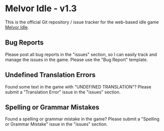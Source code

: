 
# Melvor Idle - v1.3

This is the official Git repository / issue tracker for the web-based idle game [Melvor Idle](https://www.melvoridle.com/).

## Bug Reports

Please post all bug reports in the "issues" section, so I can easily track and manage the issues in the game. Please use the "Bug Report" template.

## Undefined Translation Errors

Found some text in the game with "UNDEFINED TRANSLATION"? Please submit a "Translation Error" issue in the "issues" section.

## Spelling or Grammar Mistakes

Found a spelling or grammar mistake in the game? Please submit a "Spelling or Grammar Mistake" issue in the "issues" section.
